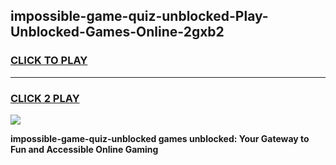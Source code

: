 
## impossible-game-quiz-unblocked-Play-Unblocked-Games-Online-2gxb2
<h3>
<a href="https://premium76.site?title=impossible-game-quiz-unblocked&ref=25A">CLICK TO PLAY</a></h3>
<hr>

<h3>
<a href="https://premium76.site?title=impossible-game-quiz-unblocked&ref=25A">CLICK 2 PLAY</a>
  
</h3>

<a href="https://premium76.site?title=impossible-game-quiz-unblocked&ref=25A"><img src="https://clearcache.store/games.png"></a>


**impossible-game-quiz-unblocked games unblocked: Your Gateway to Fun and Accessible Online Gaming**

